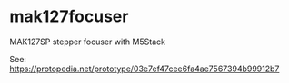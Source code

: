 # mak127focuser
MAK127SP stepper focuser with M5Stack

See:
https://protopedia.net/prototype/03e7ef47cee6fa4ae7567394b99912b7

